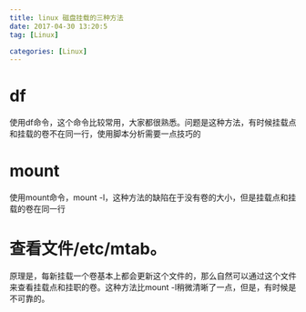 ```yaml
---
title: linux 磁盘挂载的三种方法
date: 2017-04-30 13:20:5
tag: [Linux]

categories: [Linux]
---
```

# df

使用df命令，这个命令比较常用，大家都很熟悉。问题是这种方法，有时候挂载点和挂载的卷不在同一行，使用脚本分析需要一点技巧的
# mount
使用mount命令，mount -l，这种方法的缺陷在于没有卷的大小，但是挂载点和挂载的卷在同一行

# 查看文件/etc/mtab。

原理是，每新挂载一个卷基本上都会更新这个文件的，那么自然可以通过这个文件来查看挂载点和挂职的卷。这种方法比mount -l稍微清晰了一点，但是，有时候是不可靠的。 